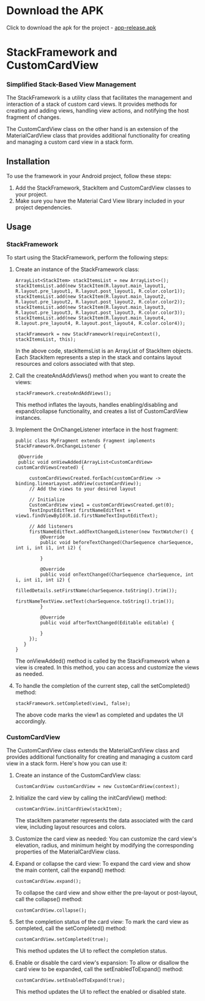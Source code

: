 # Download the APK
Click to download the apk for the project - <a href="app-release.apk" download>app-release.apk</a>


# StackFramework and CustomCardView
### Simplified Stack-Based View Management

The StackFramework is a utility class that facilitates the management and interaction of a stack of custom card views. It provides methods for creating and adding views, handling view actions, and notifying the host fragment of changes.

The CustomCardView class on the other hand is an extension of the MaterialCardView class that provides additional functionality for creating and managing a custom card view in a stack form.

## Installation
To use the framework in your Android project, follow these steps:
1. Add the StackFramework, StackItem and CustomCardView classes to your project.
2. Make sure you have the Material Card View library included in your project dependencies.

## Usage
### StackFramework
To start using the StackFramework, perform the following steps:
1. Create an instance of the StackFramework class:

   ```
   ArrayList<StackItem> stackItemsList = new ArrayList<>();
   stackItemsList.add(new StackItem(R.layout.main_layout1, R.layout.pre_layout1, R.layout.post_layout1, R.color.color1));
   stackItemsList.add(new StackItem(R.layout.main_layout2, R.layout.pre_layout2, R.layout.post_layout2, R.color.color2));
   stackItemsList.add(new StackItem(R.layout.main_layout3, R.layout.pre_layout3, R.layout.post_layout3, R.color.color3));
   stackItemsList.add(new StackItem(R.layout.main_layout4, R.layout.pre_layout4, R.layout.post_layout4, R.color.color4));

   stackFramework = new StackFramework(requireContext(), stackItemsList, this);
   ```
   In the above code, stackItemsList is an ArrayList of StackItem objects. Each StackItem represents a step in the stack and contains layout resources and colors associated with that step.

2. Call the createAndAddViews() method when you want to create the views:

   ```
   stackFramework.createAndAddViews();
   ```
   This method inflates the layouts, handles enabling/disabling and expand/collapse functionality, and creates a list of CustomCardView instances.

3. Implement the OnChangeListener interface in the host fragment:
   
   ```
   public class MyFragment extends Fragment implements StackFramework.OnChangeListener {
   
    @Override
    public void onViewAdded(ArrayList<CustomCardView> customCardViewsCreated) {
   
        customCardViewsCreated.forEach(customCardView -> binding.linearLayout.addView(customCardView));
        // Add the views to your desired layout

        // Initialize
        CustomCardView view1 = customCardViewsCreated.get(0);
        TextInputEditText firstNameEditText = view1.findViewById(R.id.firstNameTextInputEditText);

        // Add listeners
        firstNameEditText.addTextChangedListener(new TextWatcher() {
            @Override
            public void beforeTextChanged(CharSequence charSequence, int i, int i1, int i2) {
                
            }

            @Override
            public void onTextChanged(CharSequence charSequence, int i, int i1, int i2) {
                filledDetails.setFirstName(charSequence.toString().trim());
                firstNameTextView.setText(charSequence.toString().trim());
            }

            @Override
            public void afterTextChanged(Editable editable) {
   
            }
        });
      }
   }
   ```

   The onViewAdded() method is called by the StackFramework when a view is created. In this method, you can access and customize the views as needed.

4. To handle the completion of the current step, call the setCompleted() method:

   ```
   stackFramework.setCompleted(view1, false);
   ```
   The above code marks the view1 as completed and updates the UI accordingly.

### CustomCardView
The CustomCardView class extends the MaterialCardView class and provides additional functionality for creating and managing a custom card view in a stack form. Here's how you can use it:

1. Create an instance of the CustomCardView class:
   
   ```
   CustomCardView customCardView = new CustomCardView(context);
   ```
2. Initialize the card view by calling the initCardView() method:

   ```
   customCardView.initCardView(stackItem);
   ```
   The stackItem parameter represents the data associated with the card view, including layout resources and colors.
3. Customize the card view as needed:
   You can customize the card view's elevation, radius, and minimum height by modifying the corresponding properties of the MaterialCardView class.

4. Expand or collapse the card view:
   To expand the card view and show the main content, call the expand() method:

   ```
   customCardView.expand();
   ```
   To collapse the card view and show either the pre-layout or post-layout, call the collapse() method:
   
   ```
   customCardView.collapse();
   ```
5. Set the completion status of the card view:
   To mark the card view as completed, call the setCompleted() method:

   ```
   customCardView.setCompleted(true);
   ```
   This method updates the UI to reflect the completion status.

6. Enable or disable the card view's expansion:
   To allow or disallow the card view to be expanded, call the setEnabledToExpand() method:

   ```
   customCardView.setEnabledToExpand(true);
   ```
   This method updates the UI to reflect the enabled or disabled state.

